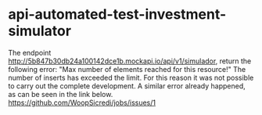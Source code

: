 # api-automated-test-investment-simulator

The endpoint http://5b847b30db24a100142dce1b.mockapi.io/api/v1/simulador, return the following error: "Max number of elements reached for this resource!"
The number of inserts has exceeded the limit. For this reason it was not possible to carry out the complete development.
A similar error already happened, as can be seen in the link below.
https://github.com/WoopSicredi/jobs/issues/1
